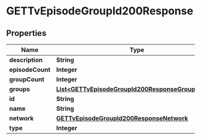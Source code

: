 

# GETTvEpisodeGroupId200Response


## Properties

| Name | Type | Description | Notes |
|------------ | ------------- | ------------- | -------------|
|**description** | **String** |  |  [optional] |
|**episodeCount** | **Integer** |  |  [optional] |
|**groupCount** | **Integer** |  |  [optional] |
|**groups** | [**List&lt;GETTvEpisodeGroupId200ResponseGroupsInner&gt;**](GETTvEpisodeGroupId200ResponseGroupsInner.md) |  |  [optional] |
|**id** | **String** |  |  [optional] |
|**name** | **String** |  |  [optional] |
|**network** | [**GETTvEpisodeGroupId200ResponseNetwork**](GETTvEpisodeGroupId200ResponseNetwork.md) |  |  [optional] |
|**type** | **Integer** |  |  [optional] |



